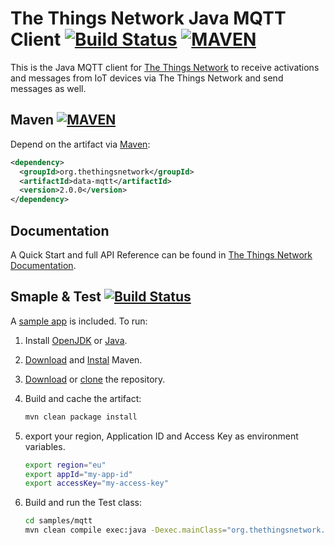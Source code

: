 # The Things Network Java MQTT Client [![Build Status](https://travis-ci.org/TheThingsNetwork/java-app-sdk.svg?branch=master)](https://travis-ci.org/TheThingsNetwork/java-app-sdk) [![MAVEN](https://img.shields.io/maven-central/v/org.thethingsnetwork/java-app-lib.svg)](http://mvnrepository.com/artifact/org.thethingsnetwork/java-app-lib)

This is the Java MQTT client for [The Things Network](https://www.thethingsnetwork.org) to receive activations and messages from IoT devices via The Things Network and send messages as well.

## Maven [![MAVEN](https://img.shields.io/maven-central/v/org.thethingsnetwork/data-mqtt.svg)](http://mvnrepository.com/artifact/org.thethingsnetwork/data-mqtt)

Depend on the artifact via [Maven](http://mvnrepository.com/artifact/org.thethingsnetwork/data-mqtt):

```xml
<dependency>
  <groupId>org.thethingsnetwork</groupId>
  <artifactId>data-mqtt</artifactId>
  <version>2.0.0</version>
</dependency>
```

## Documentation

A Quick Start and full API Reference can be found in [The Things Network Documentation](https://www.thethingsnetwork.org/docs/refactor/java/).

## Smaple & Test [![Build Status](https://travis-ci.org/TheThingsNetwork/java-app-sdk.svg?branch=master)](https://travis-ci.org/TheThingsNetwork/java-app-sdk)

A [sample app](samples/mqtt/src/main/java/org/thethingsnetwork/samples/mqtt/App.java) is included. To run:

1.  Install [OpenJDK](http://openjdk.java.net/install/) or [Java](https://www.java.com/en/download/).
2.  [Download](http://maven.apache.org/download.cgi) and [Instal](http://maven.apache.org/install.html) Maven.
3.  [Download](https://github.com/TheThingsNetwork/java-app-sdk/archive/master.zip) or [clone](https://help.github.com/articles/which-remote-url-should-i-use/) the repository.
4.  Build and cache the artifact:

    ```bash
    mvn clean package install
    ```

5.  export your region, Application ID and Access Key as environment variables.

    ```bash
    export region="eu"
    export appId="my-app-id"
    export accessKey="my-access-key"
    ```
6.  Build and run the Test class:

    ```bash
    cd samples/mqtt
    mvn clean compile exec:java -Dexec.mainClass="org.thethingsnetwork.java.app.sample.App"
    ```
